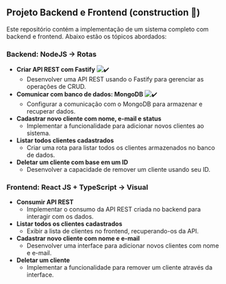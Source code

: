 ## Projeto Backend e Frontend (construction 🚧)

Este repositório contém a implementação de um sistema completo com backend e frontend. Abaixo estão os tópicos abordados:

### Backend: NodeJS -> Rotas
- **Criar API REST com Fastify** ![✔️](https://img.shields.io/badge/Status-✔️-green)
  - Desenvolver uma API REST usando o Fastify para gerenciar as operações de CRUD.
- **Comunicar com banco de dados: MongoDB** ![✔️](https://img.shields.io/badge/Status-✔️-green)
  - Configurar a comunicação com o MongoDB para armazenar e recuperar dados.
- **Cadastrar novo cliente com nome, e-mail e status**
  - Implementar a funcionalidade para adicionar novos clientes ao sistema.
- **Listar todos clientes cadastrados**
  - Criar uma rota para listar todos os clientes armazenados no banco de dados.
- **Deletar um cliente com base em um ID**
  - Desenvolver a capacidade de remover um cliente usando seu ID.

### Frontend: React JS + TypeScript -> Visual
- **Consumir API REST**
  - Implementar o consumo da API REST criada no backend para interagir com os dados.
- **Listar todos os clientes cadastrados**
  - Exibir a lista de clientes no frontend, recuperando-os da API.
- **Cadastrar novo cliente com nome e e-mail**
  - Desenvolver uma interface para adicionar novos clientes com nome e e-mail.
- **Deletar um cliente**
  - Implementar a funcionalidade para remover um cliente através da interface.